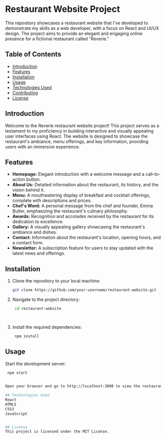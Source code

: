 # Restaurant Website Project

This repository showcases a restaurant website that I've developed to demonstrate my skills as a web developer, with a focus on React and UI/UX design. The project aims to provide an elegant and engaging online presence for a fictional restaurant called "Reverie."

## Table of Contents

- [Introduction](#introduction)
- [Features](#features)
- [Installation](#installation)
- [Usage](#usage)
- [Technologies Used](#technologies-used)
- [Contributing](#contributing)
- [License](#license)

## Introduction

Welcome to the Reverie restaurant website project! This project serves as a testament to my proficiency in building interactive and visually appealing user interfaces using React. The website is designed to showcase the restaurant's ambiance, menu offerings, and key information, providing users with an immersive experience.

## Features

- **Homepage:** Elegant introduction with a welcome message and a call-to-action button.
- **About Us:** Detailed information about the restaurant, its history, and the vision behind it.
- **Menu:** A mouthwatering display of breakfast and cocktail offerings, complete with descriptions and prices.
- **Chef's Word:** A personal message from the chef and founder, Emma Butler, emphasizing the restaurant's culinary philosophy.
- **Awards:** Recognition and accolades received by the restaurant for its dedication to excellence.
- **Gallery:** A visually appealing gallery showcasing the restaurant's ambiance and dishes.
- **Contact:** Information about the restaurant's location, opening hours, and a contact form.
- **Newsletter:** A subscription feature for users to stay updated with the latest news and offerings.

## Installation

1. Clone the repository to your local machine:

   ```bash
   git clone https://github.com/your-username/restaurant-website.git

2. Navigate to the project directory:

   ```bash
    cd restaurant-website

 
3. Install the required dependencies:

   ```bash
    npm install


## Usage
Start the development server:

   ```bash
    npm start

    
Open your browser and go to http://localhost:3000 to view the restaurant website.

## Technologies Used
React
HTML5
CSS3
JavaScript


## License
This project is licensed under the MIT License.
